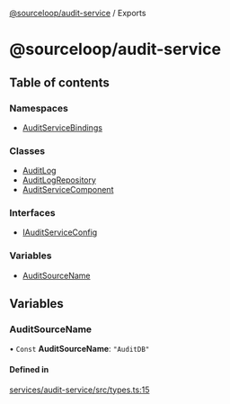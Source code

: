 [@sourceloop/audit-service](README.md) / Exports

# @sourceloop/audit-service

## Table of contents

### Namespaces

- [AuditServiceBindings](modules/AuditServiceBindings.md)

### Classes

- [AuditLog](classes/AuditLog.md)
- [AuditLogRepository](classes/AuditLogRepository.md)
- [AuditServiceComponent](classes/AuditServiceComponent.md)

### Interfaces

- [IAuditServiceConfig](interfaces/IAuditServiceConfig.md)

### Variables

- [AuditSourceName](modules.md#auditsourcename)

## Variables

### AuditSourceName

• `Const` **AuditSourceName**: ``"AuditDB"``

#### Defined in

[services/audit-service/src/types.ts:15](https://github.com/sourcefuse/loopback4-microservice-catalog/blob/089fc2dc0/services/audit-service/src/types.ts#L15)

